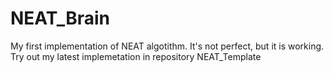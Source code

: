 # NEAT_Brain
My first implementation of NEAT algotithm.
It's not perfect, but it is working.
Try out my latest implemetation in repository NEAT_Template
